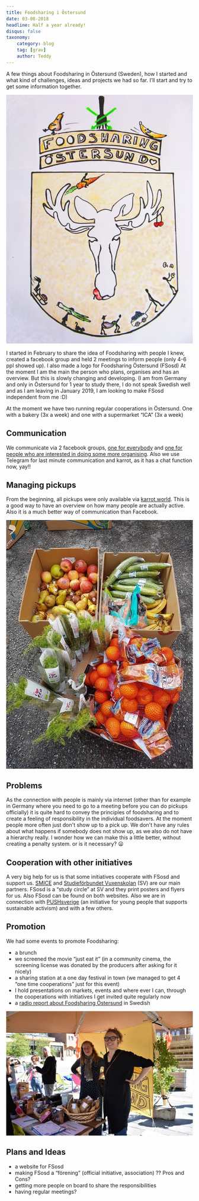 ```yaml
---
title: Foodsharing i Östersund
date: 03-08-2018
headline: Half a year already!
disqus: false
taxonomy:
    category: blog
    tag: [grav]
    author: Teddy
---
```


A few things about Foodsharing in Östersund (Sweden), how I started and what kind of challenges, ideas and projects we had so far. I’ll start and try to get some information together.

![](oestersund_logo.jpg)

I started in February to share the idea of Foodsharing with people I knew, created a facebook group and held 2 meetings to inform people (only 4-6 ppl showed up). I also made a logo for Foodsharing Östersund (FSosd)
At the moment I am the main the person who plans, organises and has an overview. But this is slowly changing and developing. (I am from Germany and only in Östersund for 1 year to study there, I do not speak Swedish well and as I am leaving in January 2019, I am looking to make FSosd independent from me :D)

At the moment we have two running regular cooperations in Östersund.
One with a bakery (3x a week) and one with a supermarket “ICA” (3x a week)

## Communication
We communicate via 2 facebook groups, [one for everybody](https://www.facebook.com/FoodsharingOstersund/) and [one for people who are interested in doing some more organising](https://www.facebook.com/groups/194858781249133/). Also we use Telegram for last minute communication and karrot, as it has a chat function now, yay!!

## Managing pickups
From the beginning, all pickups were only available via [karrot.world](https://karrot.world). This is a good way to have an overview on how many people are actually active. Also it is a much better way of communication than Facebook.

![](savedFood.jpg)

## Problems
As the connection with people is mainly via internet (other than for example in Germany where you need to go to a meeting before you can do pickups officially) it is quite hard to convey the principles of foodsharing and to create a feeling of responsibility in the individual foodsavers. At the moment people more often just don't show up to a pick up.
We don't have any rules about what happens if somebody does not show up, as we also do not have a hierarchy really. I wonder how we can make this a little better, without creating a penalty system. or is it necessary? :frowning:

## Cooperation with other initiatives
A very big help for us is that some initiatives cooperate with FSosd and support us. [SMICE](https://www.smice.nu/single-post/2018/06/04/Food-Sharing-i-%C3%96stersund) and [Studieförbundet Vuxenskolan](https://www.sv.se/avdelningar/sv-jamtlands-lan/verksamhet/foodsharing-ostersund---vill-du-bidra-till-att-minska-matsvinnet-70031/) (SV) are our main partners. FSosd is a “study circle” at SV and they print posters and flyers for us. Also FSosd can be found on both websites.
Also we are in connection with [PUSHsverige](http://pushsverige.se/) (an initiative for young people that supports sustainable activism) and with a few others.

## Promotion
We had some events to promote Foodsharing:
- a brunch
- we screened the movie “just eat it” (in a community cinema, the screening license was donated by the producers after asking for it nicely)
- a sharing station at a one day festival in town (we managed to get 4 “one time cooperations” just for this event)
- I hold presentations on markets, events and where ever I can, through the cooperations with initiatives I get invited quite regularly now
- a [radio report about Foodsharing Östersund](https://sverigesradio.se/sida/artikel.aspx?programid=78&artikel=6949416) in Swedish

![](osdVolunteers.jpg)

## Plans and Ideas
- a website for FSosd
- making FSosd a “förening” (official initiative, association) ?? Pros and Cons?
- getting more people on board to share the responsibilities
- having regular meetings?
